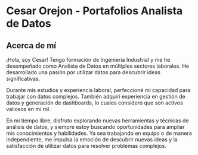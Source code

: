 # Cesar Orejon - Portafolios Analista de Datos 
## Acerca de mí
¡Hola, soy Cesar! Tengo formación de Ingeniería Industrial y me he desempeñado como Analista de Datos en múltiples sectores laborales. He desarrollado una pasión por utilizar datos para descubrir ideas significativas.

Durante mis estudios y experiencia laboral, perfeccioné mi capacidad para trabajar con datos complejos. También adquirí experiencia en gestión de datos y generación de dashboards, lo cuales considero que son activos valiosos en mi rol.

En mi tiempo libre, disfruto explorando nuevas herramientas y técnicas de análisis de datos, y siempre estoy buscando oportunidades para ampliar mis conocimientos y habilidades. Ya sea trabajando en equipo o de manera independiente, me impulsa la emoción de descubrir nuevas ideas y la satisfacción de utilizar datos para resolver problemas complejos.
